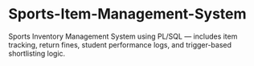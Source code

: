# Sports-Item-Management-System
Sports Inventory Management System using PL/SQL — includes item tracking, return fines, student performance logs, and trigger-based shortlisting logic.
